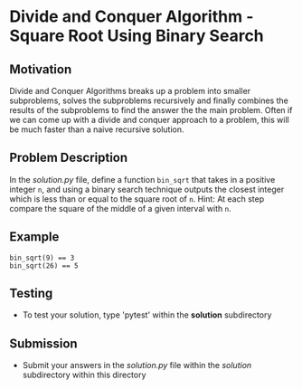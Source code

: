# Divide and Conquer Algorithm - Square Root Using Binary Search

## Motivation
Divide and Conquer Algorithms breaks up a problem into smaller subproblems, solves the subproblems recursively and finally combines the results of the subproblems to find the answer the the main problem.
Often if we can come up with a divide and conquer approach to a problem, this will be much faster than a naive recursive solution.

## Problem Description
In the *solution.py* file, define a function `bin_sqrt` that takes in a positive integer `n`, and using a binary search technique outputs the closest integer which is less than or equal to the square root of `n`. Hint: At each step compare the square of the middle of a given interval with `n`.

## Example
```
bin_sqrt(9) == 3
bin_sqrt(26) == 5
```

## Testing
* To test your solution, type 'pytest' within the **solution** subdirectory

## Submission
* Submit your answers in the *solution.py* file within the *solution* subdirectory within this directory
